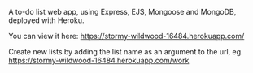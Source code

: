 A to-do list web app, using Express, EJS, Mongoose and MongoDB, deployed with Heroku.

You can view it here: https://stormy-wildwood-16484.herokuapp.com/

Create new lists by adding the list name as an argument to the url, eg. https://stormy-wildwood-16484.herokuapp.com/work
